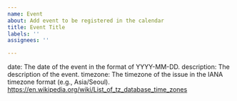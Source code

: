 ```yaml
---
name: Event
about: Add event to be registered in the calendar
title: Event Title
labels: ''
assignees: ''

---
```


date: The date of the event in the format of YYYY-MM-DD.
description: The description of the event.
timezone: The timezone of the issue in the IANA timezone format (e.g., Asia/Seoul). https://en.wikipedia.org/wiki/List_of_tz_database_time_zones
